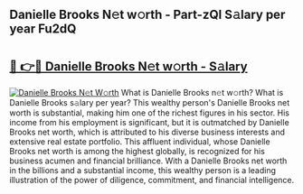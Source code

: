 ## Danielle Brooks N𝚎t w𝚘rth - Part-zQl S𝚊lary per year Fu2dQ

# <h2><a href="http://gc50kfb.nevu.top/?p=Danielle+Brooks">🔗 👉🔴 Danielle Brooks N𝚎t w𝚘rth - S𝚊lary</a></h2>

[![Danielle Brooks N𝚎t W𝚘rth](https://i.imgur.com/Oavwk0R.jpeg)](http://gc50kfb.nevu.top/?p=Danielle+Brooks)
What is Danielle Brooks n𝚎t w𝚘rth? What is Danielle Brooks s𝚊lary per year?
This wealthy person's Danielle Brooks net worth is substantial, making him one of the richest figures in his sector. His income from his employment is significant, but it is outmatched by Danielle Brooks net worth, which is attributed to his diverse business interests and extensive real estate portfolio. This affluent individual, whose Danielle Brooks net worth is among the highest globally, is recognized for his business acumen and financial brilliance. With a Danielle Brooks net worth in the billions and a substantial income, this wealthy person is a leading illustration of the power of diligence, commitment, and financial intelligence.
